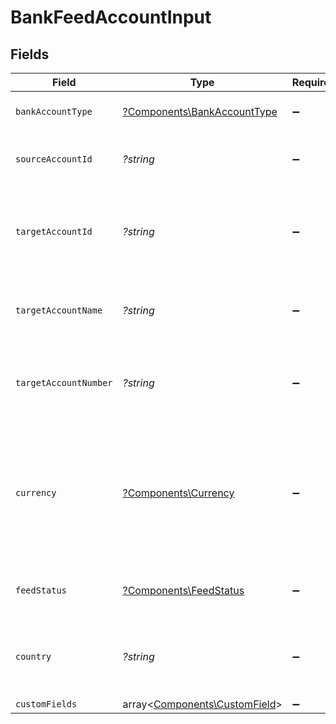 # BankFeedAccountInput


## Fields

| Field                                                                                                                              | Type                                                                                                                               | Required                                                                                                                           | Description                                                                                                                        | Example                                                                                                                            |
| ---------------------------------------------------------------------------------------------------------------------------------- | ---------------------------------------------------------------------------------------------------------------------------------- | ---------------------------------------------------------------------------------------------------------------------------------- | ---------------------------------------------------------------------------------------------------------------------------------- | ---------------------------------------------------------------------------------------------------------------------------------- |
| `bankAccountType`                                                                                                                  | [?Components\BankAccountType](../../Models/Components/BankAccountType.md)                                                          | :heavy_minus_sign:                                                                                                                 | Type of the bank account.                                                                                                          | bank                                                                                                                               |
| `sourceAccountId`                                                                                                                  | *?string*                                                                                                                          | :heavy_minus_sign:                                                                                                                 | The source account's unique identifier.                                                                                            | src_456                                                                                                                            |
| `targetAccountId`                                                                                                                  | *?string*                                                                                                                          | :heavy_minus_sign:                                                                                                                 | The target account's unique identifier in the accounting connector.                                                                | tgt_789                                                                                                                            |
| `targetAccountName`                                                                                                                | *?string*                                                                                                                          | :heavy_minus_sign:                                                                                                                 | Name associated with the target account.                                                                                           | Main Company Checking                                                                                                              |
| `targetAccountNumber`                                                                                                              | *?string*                                                                                                                          | :heavy_minus_sign:                                                                                                                 | Account number of the destination bank account.                                                                                    | NL91ABNA0417164300                                                                                                                 |
| `currency`                                                                                                                         | [?Components\Currency](../../Models/Components/Currency.md)                                                                        | :heavy_minus_sign:                                                                                                                 | Indicates the associated currency for an amount of money. Values correspond to [ISO 4217](https://en.wikipedia.org/wiki/ISO_4217). | USD                                                                                                                                |
| `feedStatus`                                                                                                                       | [?Components\FeedStatus](../../Models/Components/FeedStatus.md)                                                                    | :heavy_minus_sign:                                                                                                                 | Current status of the bank feed.                                                                                                   | pending                                                                                                                            |
| `country`                                                                                                                          | *?string*                                                                                                                          | :heavy_minus_sign:                                                                                                                 | Country code according to ISO 3166-1 alpha-2.                                                                                      | US                                                                                                                                 |
| `customFields`                                                                                                                     | array<[Components\CustomField](../../Models/Components/CustomField.md)>                                                            | :heavy_minus_sign:                                                                                                                 | N/A                                                                                                                                |                                                                                                                                    |